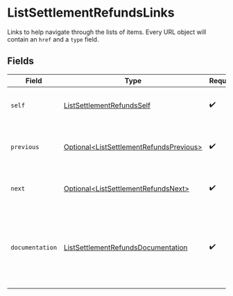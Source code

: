 # ListSettlementRefundsLinks

Links to help navigate through the lists of items. Every URL object will contain an `href` and a `type` field.


## Fields

| Field                                                                                                | Type                                                                                                 | Required                                                                                             | Description                                                                                          |
| ---------------------------------------------------------------------------------------------------- | ---------------------------------------------------------------------------------------------------- | ---------------------------------------------------------------------------------------------------- | ---------------------------------------------------------------------------------------------------- |
| `self`                                                                                               | [ListSettlementRefundsSelf](../../models/operations/ListSettlementRefundsSelf.md)                    | :heavy_check_mark:                                                                                   | The URL to the current set of items.                                                                 |
| `previous`                                                                                           | [Optional\<ListSettlementRefundsPrevious>](../../models/operations/ListSettlementRefundsPrevious.md) | :heavy_check_mark:                                                                                   | The previous set of items, if available.                                                             |
| `next`                                                                                               | [Optional\<ListSettlementRefundsNext>](../../models/operations/ListSettlementRefundsNext.md)         | :heavy_check_mark:                                                                                   | The next set of items, if available.                                                                 |
| `documentation`                                                                                      | [ListSettlementRefundsDocumentation](../../models/operations/ListSettlementRefundsDocumentation.md)  | :heavy_check_mark:                                                                                   | In v2 endpoints, URLs are commonly represented as objects with an `href` and `type` field.           |